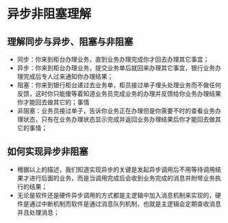 # 异步非阻塞理解
## 理解同步与异步、阻塞与非阻塞
* 同步：你来到柜台办理业务，直到业务办理完成你才回去办理其它事宜；
* 异步：你来到柜台办理业务，提交业务单后就回来办理其它事宜，银行业务办理完成后专人过来通知你办理结果；
* 阻塞：你来到银行柜台递过去业务单，柜员接过单子埋头处理业务而不做任何反馈，这时你只能傻等着知道业务员完成业务的办理并反馈给你业务办理结果你才能回去做其它的；事情
* 非阻塞：业务员接过单子，告诉你业务正在办理但是你需要不时的查看业务办理状态，只有在业务办理状态显示完成并返回业务办理结果后你才能回去做其它的事情；

## 如何实现异步非阻塞
* 根据以上的描述，我们知道实现异步的关键是发起异步调用后不用等待调用结果才进行后面的业务，而是当调用完成后会收到业务完成的消息并附带业务执行的结果；
* 无论是软件还是硬件异步调用的方式都是主逻辑中加入消息机制来实现的，硬件是通过中断机制而软件是通过消息队列机制，也就是主逻辑会定期查收消息并且处理消息；